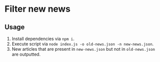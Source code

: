 # Filter new news

## Usage
1. Install dependencies via `npm i`.
2. Execute script via `node index.js -o old-news.json -n new-news.json`.
3. New articles that are present in `new-news.json` but not in `old-news.json` are outputted.
